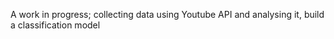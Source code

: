 A work in progress; collecting data using Youtube API and analysing it, build a classification model
